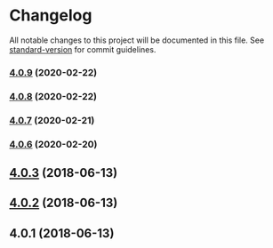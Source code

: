 # Changelog

All notable changes to this project will be documented in this file. See [standard-version](https://github.com/conventional-changelog/standard-version) for commit guidelines.

### [4.0.9](https://github.com/sndyuk/mangle-css-class-webpack-plugin/compare/v4.0.8...v4.0.9) (2020-02-22)

### [4.0.8](https://github.com/sndyuk/mangle-css-class-webpack-plugin/compare/v4.0.7...v4.0.8) (2020-02-22)

### [4.0.7](https://github.com/sndyuk/mangle-css-class-webpack-plugin/compare/v4.0.6...v4.0.7) (2020-02-21)

### [4.0.6](https://github.com/sndyuk/mangle-css-class-webpack-plugin/compare/v4.0.5...v4.0.6) (2020-02-20)

<a name="4.0.3"></a>
## [4.0.3](https://github.com/sndyuk/mangle-css-class-webpack-plugin/compare/v4.0.2...v4.0.3) (2018-06-13)



<a name="4.0.2"></a>
## [4.0.2](https://github.com/sndyuk/mangle-css-class-webpack-plugin/compare/v4.0.1...v4.0.2) (2018-06-13)



<a name="4.0.1"></a>
## 4.0.1 (2018-06-13)
